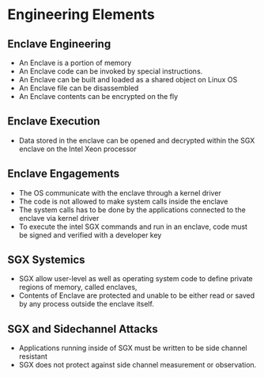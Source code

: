 # Engineering Elements

## Enclave Engineering
- An Enclave is a portion of memory
- An Enclave code can be invoked by special instructions.
- An Enclave can be built and loaded as a shared object on Linux OS
- An Enclave file can be disassembled
- An Enclave contents can be encrypted on the fly

## Enclave Execution
- Data stored in the enclave can be opened and decrypted within the SGX enclave on the Intel Xeon processor

## Enclave Engagements
- The OS communicate with the enclave through a kernel driver 
- The code is not allowed to make system calls inside the enclave
- The system calls has to be done by the applications connected to the enclave via kernel driver
- To execute the intel SGX commands and run in an enclave, code must be signed and verified with a developer key

## SGX Systemics 
- SGX allow user-level as well as operating system code to define private regions of memory, called enclaves,
- Contents of Enclave are protected and unable to be either read or saved by any process outside the enclave itself.

## SGX and Sidechannel Attacks
- Applications running inside of SGX must be written to be side channel resistant 
- SGX does not protect against side channel measurement or observation.
